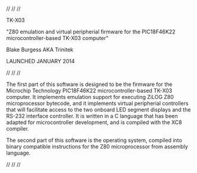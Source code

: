 // // //

TK-X03

"Z80 emulation and virtual peripherial firmware for the PIC18F46K22 microcontroller-based TK-X03 computer"

Blake Burgess AKA Trinitek

LAUNCHED JANUARY 2014

// // //

The first part of this software is designed to be the firmware for the Microchip Technology PIC18F46K22 microcontroller-based TK-X03 computer. It implements emulation support for executing ZiLOG Z80 microprocessor bytecode, and it implements virtual peripherial controllers that will facilitate access to the two onboard LED segment displays and the RS-232 interface controller. It is written in a C language that has been adapted for microcontroller development, and is compiled with the XC8 compiler.

The second part of this software is the operating system, compiled into binary compatible instructions for the Z80 microprocessor from assembly language.

// // //
